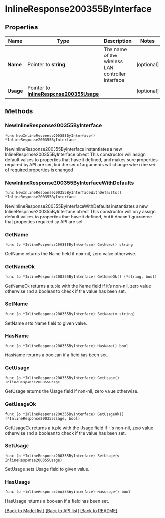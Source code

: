 # InlineResponse200355ByInterface

## Properties

Name | Type | Description | Notes
------------ | ------------- | ------------- | -------------
**Name** | Pointer to **string** | The name of the wireless LAN controller interface | [optional] 
**Usage** | Pointer to [**InlineResponse200355Usage**](InlineResponse200355Usage.md) |  | [optional] 

## Methods

### NewInlineResponse200355ByInterface

`func NewInlineResponse200355ByInterface() *InlineResponse200355ByInterface`

NewInlineResponse200355ByInterface instantiates a new InlineResponse200355ByInterface object
This constructor will assign default values to properties that have it defined,
and makes sure properties required by API are set, but the set of arguments
will change when the set of required properties is changed

### NewInlineResponse200355ByInterfaceWithDefaults

`func NewInlineResponse200355ByInterfaceWithDefaults() *InlineResponse200355ByInterface`

NewInlineResponse200355ByInterfaceWithDefaults instantiates a new InlineResponse200355ByInterface object
This constructor will only assign default values to properties that have it defined,
but it doesn't guarantee that properties required by API are set

### GetName

`func (o *InlineResponse200355ByInterface) GetName() string`

GetName returns the Name field if non-nil, zero value otherwise.

### GetNameOk

`func (o *InlineResponse200355ByInterface) GetNameOk() (*string, bool)`

GetNameOk returns a tuple with the Name field if it's non-nil, zero value otherwise
and a boolean to check if the value has been set.

### SetName

`func (o *InlineResponse200355ByInterface) SetName(v string)`

SetName sets Name field to given value.

### HasName

`func (o *InlineResponse200355ByInterface) HasName() bool`

HasName returns a boolean if a field has been set.

### GetUsage

`func (o *InlineResponse200355ByInterface) GetUsage() InlineResponse200355Usage`

GetUsage returns the Usage field if non-nil, zero value otherwise.

### GetUsageOk

`func (o *InlineResponse200355ByInterface) GetUsageOk() (*InlineResponse200355Usage, bool)`

GetUsageOk returns a tuple with the Usage field if it's non-nil, zero value otherwise
and a boolean to check if the value has been set.

### SetUsage

`func (o *InlineResponse200355ByInterface) SetUsage(v InlineResponse200355Usage)`

SetUsage sets Usage field to given value.

### HasUsage

`func (o *InlineResponse200355ByInterface) HasUsage() bool`

HasUsage returns a boolean if a field has been set.


[[Back to Model list]](../README.md#documentation-for-models) [[Back to API list]](../README.md#documentation-for-api-endpoints) [[Back to README]](../README.md)


